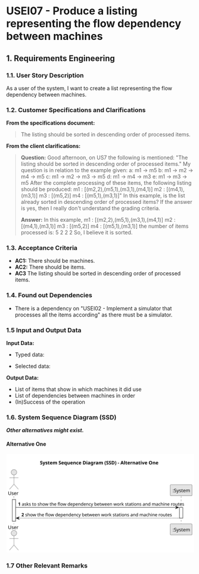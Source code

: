 # USEI07 - Produce a listing representing the flow dependency between machines


## 1. Requirements Engineering

### 1.1. User Story Description

As a user of the system, I want to create a list representing the flow dependency between machines.

### 1.2. Customer Specifications and Clarifications 

**From the specifications document:**

> The listing should be sorted in descending order of processed items.

**From the client clarifications:**

> **Question:** Good afternoon, on US7 the following is mentioned: "The listing should be sorted in descending order of processed items." My question is in relation to the example given:
a: m1 -> m5
b: m1 -> m2 -> m4 -> m5
c: m1 -> m2 -> m3 -> m5
d: m1 -> m4 -> m3
e: m1 -> m3 -> m5
After the complete processing of these items, the following listing should be produced:
m1 : [(m2,2),(m5,1),(m3,1),(m4,1)]
m2 : [(m4,1),(m3,1)]
m3 : [(m5,2)]
m4 : [(m5,1),(m3,1)]"
In this example, is the list already sorted in descending order of processed items?
If the answer is yes, then I really don't understand the grading criteria.
>
> **Answer:** In this example,
m1 : [(m2,2),(m5,1),(m3,1),(m4,1)]
m2 : [(m4,1),(m3,1)]
m3 : [(m5,2)]
m4 : [(m5,1),(m3,1)]
the number of items processed is:
5
2
2
2
So, I believe it is sorted.

### 1.3. Acceptance Criteria

* **AC1:** There should be machines.
* **AC2:** There should be items.
* **AC3** The listing should be sorted in descending order of processed items.

### 1.4. Found out Dependencies

* There is a dependency on "USEI02 - Implement a simulator that processes all the items according" as there must be a simulator.

### 1.5 Input and Output Data

**Input Data:**

* Typed data:
	
* Selected data:

**Output Data:**

* List of items that show in which machines it did use
* List of dependencies between machines in order
* (In)Success of the operation

### 1.6. System Sequence Diagram (SSD)

**_Other alternatives might exist._**

#### Alternative One

![System Sequence Diagram - Alternative One](svg/usei07-system-sequence-diagram-alternative-one.svg)

### 1.7 Other Relevant Remarks

